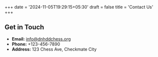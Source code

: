 +++
date = '2024-11-05T19:29:15+05:30'
draft = false
title = 'Contact Us'
+++

## Get in Touch

-   **Email:** info@dnhddchess.org
-   **Phone:** +123-456-7890
-   **Address:** 123 Chess Ave, Checkmate City
